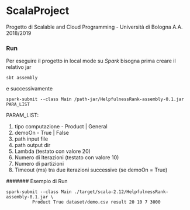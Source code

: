 # ScalaProject
Progetto di Scalable and Cloud Programming - Università di Bologna A.A. 2018/2019

### Run 
Per eseguire il progetto in local mode su _Spark_ bisogna prima creare il relativo jar

```
sbt assembly         
```
e successivamente
```
spark-submit --class Main /path-jar/HelpfulnessRank-assembly-0.1.jar PARA_LIST 
```

PARAM_LIST:
1. tipo computazione - Product | General
2. demoOn - True | False
3. path input file 
4. path output dir 
5. Lambda (testato con valore 20)
6. Numero di Iterazioni (testato con valore 10) 
7. Numero di partizioni
8. Timeout (ms) tra due iterazioni successive (se demoOn = True)

####### Esempio di Run
```
spark-submit --class Main ./target/scala-2.12/HelpfulnessRank-assembly-0.1.jar \
          Product True dataset/demo.csv result 20 10 7 3000
 ```
